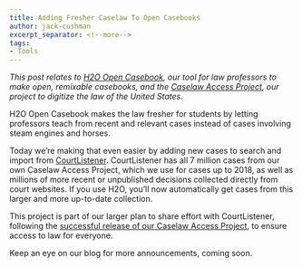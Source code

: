 ```yaml
---
title: Adding Fresher Caselaw To Open Casebooks
author: jack-cushman
excerpt_separator: <!--more-->
tags:
- Tools
---
```

*This post relates to [H2O Open Casebook](https://opencasebook.org/), our tool for law professors to make open, remixable casebooks, and the [Caselaw Access Project](https://case.law/), our project to digitize the law of the United States.*

H2O Open Casebook makes the law fresher for students by letting professors teach from recent and relevant cases instead of cases involving steam engines and horses.

Today we’re making that even easier by adding new cases to search and import from [CourtListener](https://www.courtlistener.com/). CourtListener has all 7 million cases from our own Caselaw Access Project, which we use for cases up to 2018, as well as millions of more recent or unpublished decisions collected directly from court websites. If you use H2O, you’ll now automatically get cases from this larger and more up-to-date collection.
<!--more--> 

This project is part of our larger plan to share effort with CourtListener, following the [successful release of our Caselaw Access Project](https://lil.law.harvard.edu/blog/2024/03/26/transitions-for-the-caselaw-access-project/), to ensure access to law for everyone.

Keep an eye on our blog for more announcements, coming soon.



